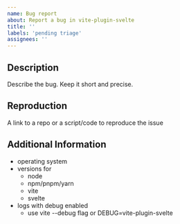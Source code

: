 ```yaml
---
name: Bug report
about: Report a bug in vite-plugin-svelte
title: ''
labels: 'pending triage'
assignees: ''
---
```


<!--
!!! Please fill out the relevant information below.
!!! Failure to do so will lead to immediate close
-->

## Description

Describe the bug. Keep it short and precise.

## Reproduction

A link to a repo or a script/code to reproduce the issue

## Additional Information

- operating system
- versions for
  - node
  - npm/pnpm/yarn
  - vite
  - svelte
- logs with debug enabled
  - use vite --debug flag or DEBUG=vite-plugin-svelte
